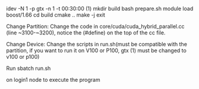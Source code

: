idev -N 1 -p gtx -n 1 -t 00:30:00 (1)
mkdir build
bash prepare.sh
module load boost/1.66
cd build
cmake ..
make -j
exit

Change Partition:
Change the code in core/cuda/cuda_hybrid_parallel.cc (line ~3100-~3200), notice the (#define) on the top of the cc file.

Change Device:
Change the scripts in run.sh(must be compatible with the partition, if you want to run it on V100 or P100, gtx (1) must be changed to v100 or p100)


Run
sbatch run.sh

on login1 node to execute the program
